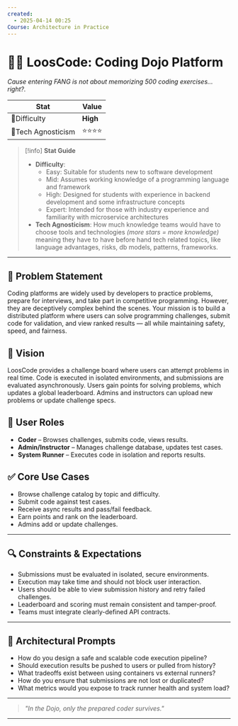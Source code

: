 ```yaml
---
created:
  - 2025-04-14 00:25
Course: Architecture in Practice
---
```


# 🧙‍♂️ LoosCode: Coding Dojo Platform
*Cause entering FANG is not about memorizing 500 coding exercises... right?.*

| Stat               | Value   |
| ------------------ | ------- |
| 🧠Difficulty       | **High** |
| 🧰Tech Agnosticism | ⭐⭐⭐⭐     |

> [!info] **Stat Guide**
> - **Difficulty**:
>   - Easy: Suitable for students new to software development
>   - Mid: Assumes working knowledge of a programming language and framework
>   - High: Designed for students with experience in backend development and some infrastructure concepts
>   - Expert: Intended for those with industry experience and familiarity with microservice architectures
> - **Tech Agnosticism**: How much knowledge teams would have to choose tools and technologies _(more stars = more knowledge)_ meaning they have to have before hand tech related topics, like language advantages, risks, db models, patterns, frameworks.


---

## 🧭 Problem Statement

Coding platforms are widely used by developers to practice problems, prepare for interviews, and take part in competitive programming. However, they are deceptively complex behind the scenes. Your mission is to build a distributed platform where users can solve programming challenges, submit code for validation, and view ranked results — all while maintaining safety, speed, and fairness.

## 🌟 Vision

LoosCode provides a challenge board where users can attempt problems in real time. Code is executed in isolated environments, and submissions are evaluated asynchronously. Users gain points for solving problems, which updates a global leaderboard. Admins and instructors can upload new problems or update challenge specs.

## 👥 User Roles
- **Coder** – Browses challenges, submits code, views results.
- **Admin/Instructor** – Manages challenge database, updates test cases.
- **System Runner** – Executes code in isolation and reports results.

## ✅ Core Use Cases
- Browse challenge catalog by topic and difficulty.
- Submit code against test cases.
- Receive async results and pass/fail feedback.
- Earn points and rank on the leaderboard.
- Admins add or update challenges.

---

## 🔍 Constraints & Expectations
- Submissions must be evaluated in isolated, secure environments.
- Execution may take time and should not block user interaction.
- Users should be able to view submission history and retry failed challenges.
- Leaderboard and scoring must remain consistent and tamper-proof.
- Teams must integrate clearly-defined API contracts.

---

## 🧠 Architectural Prompts
- How do you design a safe and scalable code execution pipeline?
- Should execution results be pushed to users or pulled from history?
- What tradeoffs exist between using containers vs external runners?
- How do you ensure that submissions are not lost or duplicated?
- What metrics would you expose to track runner health and system load?

---

> *"In the Dojo, only the prepared coder survives."*

---

